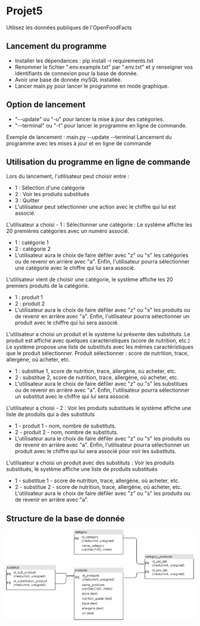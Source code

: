 # Projet5
Utilisez les données publiques de l'OpenFoodFacts

## Lancement du programme
 - Installer les dépendances : pip install -r requirements.txt
 - Renommer le fichier ".env.example.txt" par ".env.txt" et y renseigner vos identifiants de connexion pour la base de donnée.
 - Avoir une base de donnée mySQL installée.  
 - Lancer main.py pour lancer le programme en mode graphique.
 
## Option de lancement
 - "--update" ou "-u" pour lancer la mise à jour des catégories.
 - "--terminal" ou "-t" pour lancer le programme en ligne de commande.
 
 Exemple de lancement : 
 main.py --update --terminal 
 Lancement du programme avec les mises à jour et en ligne de commande
 
## Utilisation du programme en ligne de commande
Lors du lancement, l'utilisateur peut choisir entre :
 - 1 : Sélection d'une catégorie
 - 2 : Voir les produits substitués
 - 3 : Quitter
 - L'utilisateur peut sélectionner une action avec le chiffre qui lui est associé.

L'utilisateur a choisi - 1 : Sélectionner une catégorie :
Le système affiche les 20 premières catégories avec un numéro associé.
 - 1 : catégorie 1
 - 2 : catégorie 2
 - L'utilisateur aura le choix de faire défiler avec "z" ou "s" les catégories ou de revenir en arrière avec "a".
Enfin, l'utilisateur pourra sélectionner une catégorie avec le chiffre qui lui sera associé.

L'utilisateur vient de choisir une catégorie, le système affiche les 20 premiers produits de la catégorie.
 - 1 : produit 1
 - 2 : produit 2
 - L'utilisateur aura le choix de faire défiler avec "z" ou "s" les produits ou de revenir en arrière avec "a".
Enfin, l'utilisateur pourra sélectionner un produit avec le chiffre qui lui sera associé.

L'utilisateur a choisi un produit et le système lui présente des substituts.
Le produit est affiché avec quelques caractéristiques (score de nutrition, etc.)
Le système propose une liste de substituts avec les mêmes caractéristiques que le produit sélectionner.
Produit sélectionner : score de nutrition, trace, allergène, où acheter, etc.
 - 1 : substitue 1, score de nutrition, trace, allergène, où acheter, etc.
 - 2 : substitue 2, score de nutrition, trace, allergène, où acheter, etc.
 - L'utilisateur aura le choix de faire défiler avec "z" ou "s" les substitues ou de revenir en arrière avec "a".
Enfin, l'utilisateur pourra sélectionner un substitut avec le chiffre qui lui sera associé.

L'utilisateur a choisi - 2 : Voir les produits substitués
le système affiche une liste de produits qui a des substituts
 - 1 - produit 1 - nom, nombre de substituts.
 - 2 - produit 2 - nom, nombre de substituts.
 - L'utilisateur aura le choix de faire défiler avec "z" ou "s" les produits ou de revenir en arrière avec "a".
Enfin, l'utilisateur pourra sélectionner un produit avec le chiffre qui lui sera associé pour voir les substituts.

L'utilisateur a choisi un produit avec des substituts :
Voir les produits substitués, le système affiche une liste de produits substitués
 - 1 - substitue 1 - score de nutrition, trace, allergène, où acheter, etc.
 - 2 - substitue 2 - score de nutrition, trace, allergène, où acheter, etc.
L'utilisateur aura le choix de faire défiler avec "z" ou "s" les produits ou de revenir en arrière avec "a".
   
## Structure de la base de donnée

![alt text](Diagram_MY_SQL.png)